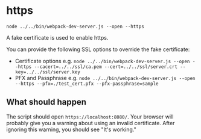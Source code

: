 # https

```shell
node ../../bin/webpack-dev-server.js --open --https
```

A fake certificate is used to enable https.

You can provide the following SSL options to override the fake certificate:

* Certificate options e.g. `node ../../bin/webpack-dev-server.js --open --https --cacert=../../ssl/ca.pem --cert=../../ssl/server.crt --key=../../ssl/server.key`
* PFX and Passphrase e.g. `node ../../bin/webpack-dev-server.js --open --https --pfx=./test_cert.pfx --pfx-passphrase=sample`

## What should happen

The script should open `https://localhost:8080/`. Your browser will probably give you a warning about using an invalid certificate. After ignoring this warning, you should see "It's working."

